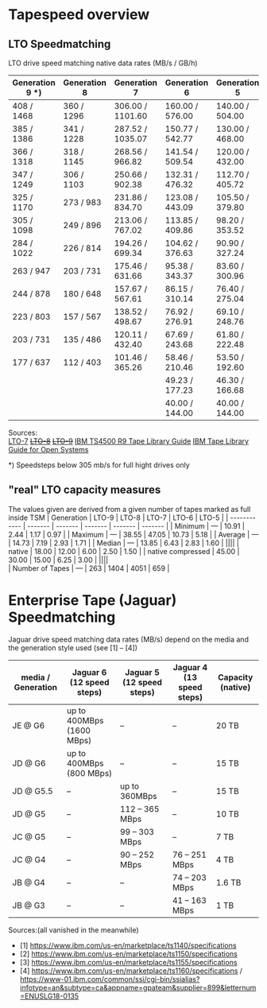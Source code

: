 # Tapespeed overview

## LTO Speedmatching

LTO drive speed matching native data rates (MB/s / GB/h)

| Generation 9 *) |	Generation 8 | Generation 7 |	Generation 6 | Generation 5 |
| ------------    | ------------ | ------------ | ------------ | ------------ |
|  408 / 1468  |  360 / 1296  |  306.00 / 1101.60  |  160.00 / 576.00  |  140.00 / 504.00  |
|  385 / 1386  |  341 / 1228 	|  287.52 / 1035.07  |  150.77 / 542.77  |  130.00 / 468.00  |
|  366 / 1318  |  318 / 1145 	|  268.56 / 966.82 	 |  141.54 / 509.54  |  120.00 / 432.00  |
|  347 / 1249  |  306 / 1103 	|  250.66 / 902.38   |  132.31 / 476.32  |  112.70 / 405.72  |
|  325 / 1170  |  273 / 983 	|  231.86 / 834.70   |  123.08 / 443.09  |  105.50 / 379.80  |
|  305 / 1098  |  249 / 896   |  213.06 / 767.02   |  113.85 / 409.86  |  98.20 / 353.52  |
|  284 / 1022  |  226 / 814   |  194.26 / 699.34   |  104.62 / 376.63  |  90.90 / 327.24  |
|  263 / 947   |  203 / 731   |  175.46 / 631.66   |  95.38 / 343.37   |  83.60 / 300.96  |
|  244 / 878   |  180 / 648   |  157.67 / 567.61   |  86.15 / 310.14   |  76.40 / 275.04  |
|  223 / 803   |  157 / 567   |  138.52 / 498.67   |  76.92 / 276.91   |  69.10 / 248.76  |
|  203 / 731   |  135 / 486   |  120.11 / 432.40   |  67.69 / 243.68   |  61.80 / 222.48  |
|  177 / 637 	 |  112 / 403   |  101.46 / 365.26   |  58.46 / 210.46   |  53.50 / 192.60  |
|              |              |                    |	49.23 / 177.23   |	46.30 / 166.68  |
|              |              |                    |	40.00 / 144.00 	 |  40.00 / 144.00  |

Sources:<br>
[LTO-7](https://www.redbooks.ibm.com/redbooks/pdfs/sg245946.pdf)
~~[LTO-8](https://www-01.ibm.com/common/ssi/ShowDoc.wss?docURL=/common/ssi/rep_ca/8/897/ENUS117-078/index.html&request_locale=en)~~
~~[LTO-9](https://www.ibm.com/common/ssi/cgi-bin/ssialias?appname=skmwww&htmlfid=897%2FENUS121-069&infotype=AN&subtype=CA&mhsrc=ibmsearch_a&mhq=lto-9)~~
[IBM TS4500 R9 Tape Library Guide](https://www.redbooks.ibm.com/redbooks/pdfs/sg248235.pdf)
[IBM Tape Library Guide for Open Systems](https://www.redbooks.ibm.com/redbooks/pdfs/sg245946.pdf)

*) Speedsteps below 305 mb/s for full hight drives only

## "real" LTO capacity measures

The values given are derived from a given number of tapes marked as full inside TSM
|  Generation  |	LTO-9  |  LTO-8  |  LTO-7  |  LTO-6	 |  LTO-5  |
| ------------ | ------- | ------- | ------- | ------- | ------- |
|  Minimum   | 	—   |  10.91   |  	2.44 	  |  1.17 	 |  0.97   |
|  Maximum   | 	— 	|  38.55   |  	47.05 	|  10.73 	 |  5.18   |
|  Average   | 	— 	|  14.73   |  	7.19 	  |  2.93 	 |  1.71   |
|  Median    | 	— 	|  13.85   |  	6.43 	  |  2.83 	 |  1.60   |
||||
|  native             | 	18.00   | 	12.00  | 	6.00   | 	 	2.50  | 	 	1.50  |
|  native compressed 	| 	45.00   | 	30.00  | 	15.00  | 		6.25  | 	 	3.00  |
||||			
|  Number of Tapes 	|  —  | 263 |	1404 |	4051 |	659 |


# Enterprise Tape (Jaguar) Speedmatching

Jaguar drive speed matching data rates (MB/s) depend on the media and the generation style used (see [1] – [4])

| media / Generation 	      | Jaguar 6 (12 speed steps)  | 	Jaguar 5 (12 speed steps) 	| Jaguar 4 (13 speed steps) | Capacity (native) |
| ------------------------- | -------------------------- | ---------------------------- | ------------------------- | -----------------  |
| JE @ G6 	| up to 400MBps (1600 MBps) |	– |	– |	20 TB |
| JD @ G6 	| up to 400MBps (800 MBps) 	| – | 	– | 	15 TB| 
| JD @ G5.5 |	– | 	up to 360MBps | 	– 	| 15 TB| 
| JD @ G5 	| – | 	112 – 365 MBps | 	– | 	10 TB| 
| JC @ G5 	| – | 	99 – 303 MBps | 	– | 	7 TB| 
| JC @ G4 	| – | 	90 – 252 MBps | 	76 – 251 MBps | 	4 TB| 
| JB @ G4 	| – | 	– 	| 74 – 203 MBps | 	1.6 TB| 
| JB @ G3 	| – | 	– 	| 41 – 163 MBps | 	1 TB| 

Sources:(all vanished in the meanwhile)<br>
- [1] https://www.ibm.com/us-en/marketplace/ts1140/specifications
- [2] https://www.ibm.com/us-en/marketplace/ts1150/specifications
- [3] https://www.ibm.com/us-en/marketplace/ts1155/specifications
- [4] https://www.ibm.com/us-en/marketplace/ts1160/specifications / https://www-01.ibm.com/common/ssi/cgi-bin/ssialias?infotype=an&subtype=ca&appname=gpateam&supplier=899&letternum=ENUSLG18-0135

